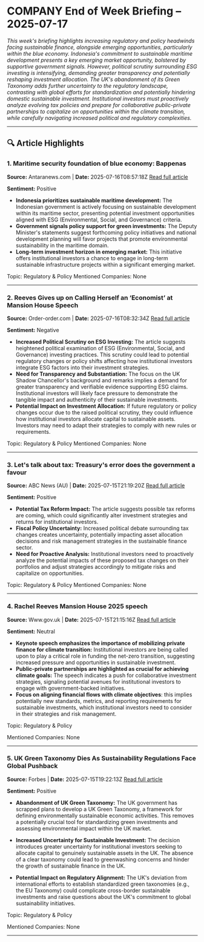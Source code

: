 # COMPANY End of Week Briefing – 2025-07-17

_This week's briefing highlights increasing regulatory and policy headwinds facing sustainable finance, alongside emerging opportunities, particularly within the blue economy. Indonesia's commitment to sustainable maritime development presents a key emerging market opportunity, bolstered by supportive government signals. However, political scrutiny surrounding ESG investing is intensifying, demanding greater transparency and potentially reshaping investment allocation. The UK's abandonment of its Green Taxonomy adds further uncertainty to the regulatory landscape, contrasting with global efforts for standardization and potentially hindering domestic sustainable investment. Institutional investors must proactively analyze evolving tax policies and prepare for collaborative public-private partnerships to capitalize on opportunities within the climate transition, while carefully navigating increased political and regulatory complexities._

---

## 🔍 Article Highlights

### 1. Maritime security foundation of blue economy: Bappenas
**Source:** Antaranews.com | **Date:** 2025-07-16T08:57:18Z
[Read full article](https://en.antaranews.com/news/366753/maritime-security-foundation-of-blue-economy-bappenas)

**Sentiment:** Positive

*   **Indonesia prioritizes sustainable maritime development:** The Indonesian government is actively focusing on sustainable development within its maritime sector, presenting potential investment opportunities aligned with ESG (Environmental, Social, and Governance) criteria.
*   **Government signals policy support for green investments:** The Deputy Minister's statements suggest forthcoming policy initiatives and national development planning will favor projects that promote environmental sustainability in the maritime domain.
*   **Long-term investment horizon in emerging market:** This initiative offers institutional investors a chance to engage in long-term sustainable infrastructure projects within a significant emerging market.

Topic: Regulatory & Policy
Mentioned Companies: None

---

### 2. Reeves Gives up on Calling Herself an ‘Economist’ at Mansion House Speech
**Source:** Order-order.com | **Date:** 2025-07-16T08:32:34Z
[Read full article](https://order-order.com/2025/07/16/reeves-gives-up-on-calling-herself-an-economist-at-mansion-house-speech/)

**Sentiment:** Negative

*   **Increased Political Scrutiny on ESG Investing:** The article suggests heightened political examination of ESG (Environmental, Social, and Governance) investing practices. This scrutiny could lead to potential regulatory changes or policy shifts affecting how institutional investors integrate ESG factors into their investment strategies.
*   **Need for Transparency and Substantiation:** The focus on the UK Shadow Chancellor's background and remarks implies a demand for greater transparency and verifiable evidence supporting ESG claims. Institutional investors will likely face pressure to demonstrate the tangible impact and authenticity of their sustainable investments.
*   **Potential Impact on Investment Allocation:** If future regulatory or policy changes occur due to the raised political scrutiny, they could influence how institutional investors allocate capital to sustainable assets. Investors may need to adapt their strategies to comply with new rules or requirements.

Topic: Regulatory & Policy
Mentioned Companies: None

---

### 3. Let's talk about tax: Treasury's error does the government a favour
**Source:** ABC News (AU) | **Date:** 2025-07-15T21:19:20Z
[Read full article](https://www.abc.net.au/news/2025-07-16/tax-talk-ramps-up-after-treasury-foi-ahead-of-roundtable/105534060)

**Sentiment:** Positive

*   **Potential Tax Reform Impact:** The article suggests possible tax reforms are coming, which could significantly alter investment strategies and returns for institutional investors.
*   **Fiscal Policy Uncertainty:** Increased political debate surrounding tax changes creates uncertainty, potentially impacting asset allocation decisions and risk management strategies in the sustainable finance sector.
*   **Need for Proactive Analysis:** Institutional investors need to proactively analyze the potential impacts of these proposed tax changes on their portfolios and adjust strategies accordingly to mitigate risks and capitalize on opportunities.

Topic: Regulatory & Policy
Mentioned Companies: None

---

### 4. Rachel Reeves Mansion House 2025 speech
**Source:** Www.gov.uk | **Date:** 2025-07-15T21:15:16Z
[Read full article](https://www.gov.uk/government/speeches/rachel-reeves-mansion-house-2025-speech)

**Sentiment:** Neutral

*   **Keynote speech emphasizes the importance of mobilizing private finance for climate transition:** Institutional investors are being called upon to play a critical role in funding the net-zero transition, suggesting increased pressure and opportunities in sustainable investment.
*   **Public-private partnerships are highlighted as crucial for achieving climate goals:** The speech indicates a push for collaborative investment strategies, signaling potential avenues for institutional investors to engage with government-backed initiatives.
*   **Focus on aligning financial flows with climate objectives**: this implies potentially new standards, metrics, and reporting requirements for sustainable investments, which institutional investors need to consider in their strategies and risk management.

Topic: Regulatory & Policy

Mentioned Companies: None

---

### 5. UK Green Taxonomy Dies As Sustainability Regulations Face Global Pushback
**Source:** Forbes | **Date:** 2025-07-15T19:22:13Z
[Read full article](https://www.forbes.com/sites/jonmcgowan/2025/07/15/uk-green-taxonomy-dies-as-sustainability-regulations-face-global-pushback/)

**Sentiment:** Positive

*   **Abandonment of UK Green Taxonomy:** The UK government has scrapped plans to develop a UK Green Taxonomy, a framework for defining environmentally sustainable economic activities. This removes a potentially crucial tool for standardizing green investments and assessing environmental impact within the UK market.

*   **Increased Uncertainty for Sustainable Investment:** The decision introduces greater uncertainty for institutional investors seeking to allocate capital to genuinely sustainable assets in the UK. The absence of a clear taxonomy could lead to greenwashing concerns and hinder the growth of sustainable finance in the UK.

*   **Potential Impact on Regulatory Alignment:** The UK's deviation from international efforts to establish standardized green taxonomies (e.g., the EU Taxonomy) could complicate cross-border sustainable investments and raise questions about the UK's commitment to global sustainability initiatives.

Topic: Regulatory & Policy

Mentioned Companies: None

---
